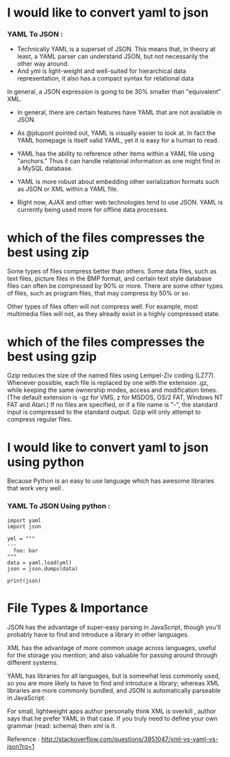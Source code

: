 # I would like to convert yaml to json 


### YAML To JSON : 


* Technically YAML is a superset of JSON. This means that, in theory at least, a YAML parser can understand JSON, but not necessarily the other way around.
* And   yml is light-weight and well-suited for hierarchical data representation, it also has a compact syntax for relational data

 In general, a JSON expression is going to be 30% smaller than "equivalent" XML. 


* In general, there are certain features have  YAML that are not available in JSON.

* As @jdupont pointed out, YAML is visually easier to look at. In fact the YAML homepage is itself valid YAML, yet it is easy for a human to read.

* YAML has the ability to reference other items within a YAML file using "anchors." Thus it can handle relational information as one might find in a MySQL database.

* YAML is more robust about embedding other serialization formats such as JSON or XML within a YAML file.                          
* Right now, AJAX and other web technologies tend to use JSON. YAML is currently being used more for offline data processes.


# which of the files compresses the best using zip 

Some types of files compress better than others. Some data files, such as text files, picture files in the BMP format, and certain text style database files can often be compressed by 90% or more. There are some other types of files, such as program files, that may compress by 50% or so.

Other types of files often will not compress well. For example, most multimedia files will not, as they already exist in a highly compressed state.


# which of the files compresses the best using gzip

Gzip reduces the size of the named files using Lempel-Ziv coding (LZ77). Whenever possible, each file is replaced by one with the extension .gz, while keeping the same ownership modes, access and modification times. (The default extension is -gz for VMS, z for MSDOS, OS/2 FAT, Windows NT FAT and Atari.) If no files are specified, or if a file name is "-", the standard input is compressed to the standard output. Gzip will only attempt to compress regular files.





# I would like to convert   yaml to json using python 


Because Python is an easy to use language which has awesome libraries that work very well . 



### YAML To JSON Using python  : 

~~~
import yaml
import json
 
yml = """
---
  foo: bar
"""
data = yaml.load(yml)
json = json.dumps(data)
 
print(json)
~~~






# File Types & Importance  

JSON has the advantage of super-easy parsing in JavaScript, though you'll probably have to find and introduce a library in other languages.

XML has the advantage of more common usage across languages, useful for the storage you mention; and also valuable for passing around through different systems.

YAML has libraries for all languages, but is somewhat less commonly used, so you are more likely to have to find and introduce a library; whereas XML libraries are more commonly bundled, and JSON is automatically parseable in JavaScript.

For small, lightweight apps author  personally think XML is overkill , author  says that he  prefer YAML in that case. If you truly need to define your own grammar (read: schema) then xml is it.

Reference : http://stackoverflow.com/questions/3951047/xml-vs-yaml-vs-json?rq=1






